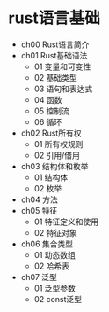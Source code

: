 # rust语言基础

- ch00 Rust语言简介
- ch01 Rust基础语法
  - 01 变量和可变性
  - 02 基础类型
  - 03 语句和表达式
  - 04 函数
  - 05 控制流
  - 06 循环
- ch02 Rust所有权
  - 01 所有权规则
  - 02 引用/借用
- ch03 结构体和枚举
  - 01 结构体
  - 02 枚举
- ch04 方法
- ch05 特征
  - 01 特征定义和使用
  - 02 特征对象
- ch06 集合类型
  - 01 动态数组
  - 02 哈希表
- ch07 泛型
  - 01 泛型参数
  - 02 const泛型
